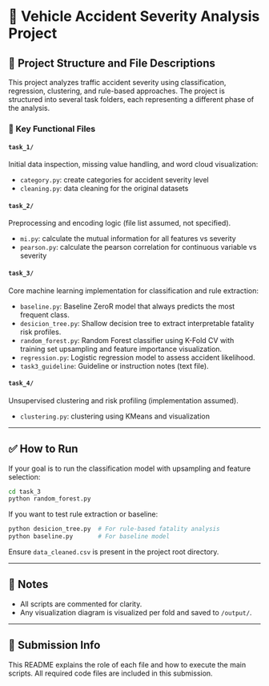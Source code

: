 # 🚗 Vehicle Accident Severity Analysis Project

## 📁 Project Structure and File Descriptions

This project analyzes traffic accident severity using classification, regression, clustering, and rule-based approaches. The project is structured into several task folders, each representing a different phase of the analysis.

### 🧠 Key Functional Files

#### `task_1/`
Initial data inspection, missing value handling, and word cloud visualization:
- `category.py`: create categories for accident severity level
- `cleaning.py`: data cleaning for the original datasets

#### `task_2/`
Preprocessing and encoding logic (file list assumed, not specified).
- `mi.py`: calculate the mutual information for all features vs severity
- `pearson.py`: calculate the pearson correlation for continuous variable vs severity

#### `task_3/`
Core machine learning implementation for classification and rule extraction:
- `baseline.py`: Baseline ZeroR model that always predicts the most frequent class.
- `desicion_tree.py`: Shallow decision tree to extract interpretable fatality risk profiles.
- `random_forest.py`: Random Forest classifier using K-Fold CV with training set upsampling and feature importance visualization.
- `regression.py`: Logistic regression model to assess accident likelihood.
- `task3_guideline`: Guideline or instruction notes (text file).

#### `task_4/`
Unsupervised clustering and risk profiling (implementation assumed).
- `clustering.py`: clustering using KMeans and visualization

---

## ✅ How to Run

If your goal is to run the classification model with upsampling and feature selection:

```bash
cd task_3
python random_forest.py
```

If you want to test rule extraction or baseline:

```bash
python desicion_tree.py  # For rule-based fatality analysis
python baseline.py       # For baseline model
```

Ensure `data_cleaned.csv` is present in the project root directory.

---

## 📝 Notes

- All scripts are commented for clarity.
- Any visualization diagram is visualized per fold and saved to `/output/`.

---

## 📎 Submission Info

This README explains the role of each file and how to execute the main scripts. All required code files are included in this submission. 
